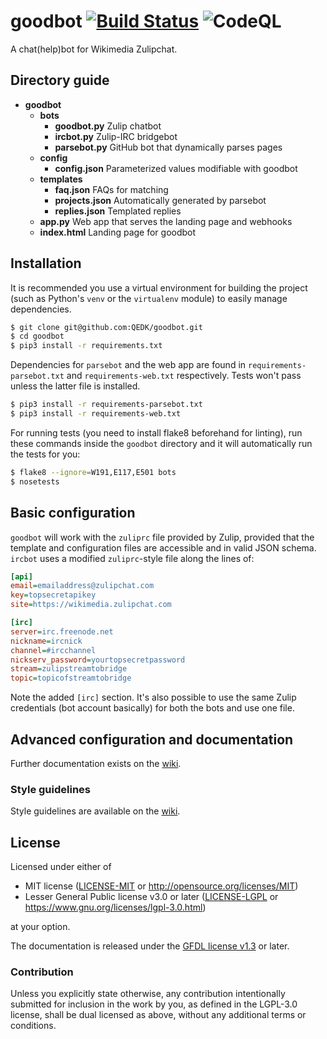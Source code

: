 # goodbot [![Build Status](https://travis-ci.com/QEDK/goodbot.svg?branch=master)](https://travis-ci.com/QEDK/goodbot) ![CodeQL](https://github.com/QEDK/goodbot/workflows/CodeQL/badge.svg)
A chat(help)bot for Wikimedia Zulipchat.

## Directory guide
- **goodbot**
  - **bots**
    - **goodbot.py** Zulip chatbot
    - **ircbot.py** Zulip-IRC bridgebot
    - **parsebot.py** GitHub bot that dynamically parses pages
  - **config**
    - **config.json** Parameterized values modifiable with goodbot
  - **templates**
    - **faq.json** FAQs for matching
    - **projects.json** Automatically generated by parsebot
    - **replies.json** Templated replies 
  - **app.py** Web app that serves the landing page and webhooks
  - **index.html** Landing page for goodbot


## Installation
It is recommended you use a virtual environment for building the project (such as Python's `venv` or the `virtualenv` module) to easily manage dependencies.
```bash
$ git clone git@github.com:QEDK/goodbot.git
$ cd goodbot
$ pip3 install -r requirements.txt
```

Dependencies for `parsebot` and the web app are found in `requirements-parsebot.txt` and `requirements-web.txt` respectively. Tests won't pass unless the latter file is installed.
```bash
$ pip3 install -r requirements-parsebot.txt
$ pip3 install -r requirements-web.txt
```

For running tests (you need to install flake8 beforehand for linting), run these commands inside the `goodbot` directory and it will automatically run the tests for you:
```bash
$ flake8 --ignore=W191,E117,E501 bots
$ nosetests
```

## Basic configuration
`goodbot` will work with the `zuliprc` file provided by Zulip, provided that the template and configuration files are accessible and in valid JSON schema. `ircbot` uses a modified `zuliprc`-style file along the lines of:
```INI
[api]
email=emailaddress@zulipchat.com
key=topsecretapikey
site=https://wikimedia.zulipchat.com

[irc]
server=irc.freenode.net
nickname=ircnick
channel=#ircchannel
nickserv_password=yourtopsecretpassword
stream=zulipstreamtobridge
topic=topicofstreamtobridge
```
Note the added `[irc]` section. It's also possible to use the same Zulip credentials (bot account basically) for both the bots and use one file.

## Advanced configuration and documentation
Further documentation exists on the [wiki](https://github.com/QEDK/goodbot/wiki).

### Style guidelines
Style guidelines are available on the [wiki](https://github.com/QEDK/goodbot/wiki/Style-guidelines).

## License
Licensed under either of

 * MIT license ([LICENSE-MIT](LICENSE) or http://opensource.org/licenses/MIT)
 * Lesser General Public license v3.0 or later ([LICENSE-LGPL](LICENSE-LGPL) or https://www.gnu.org/licenses/lgpl-3.0.html)

at your option.

The documentation is released under the [GFDL license v1.3](https://www.gnu.org/licenses/fdl-1.3.html) or later.

### Contribution

Unless you explicitly state otherwise, any contribution intentionally submitted
for inclusion in the work by you, as defined in the LGPL-3.0 license, shall be dual licensed as above, without any
additional terms or conditions.
